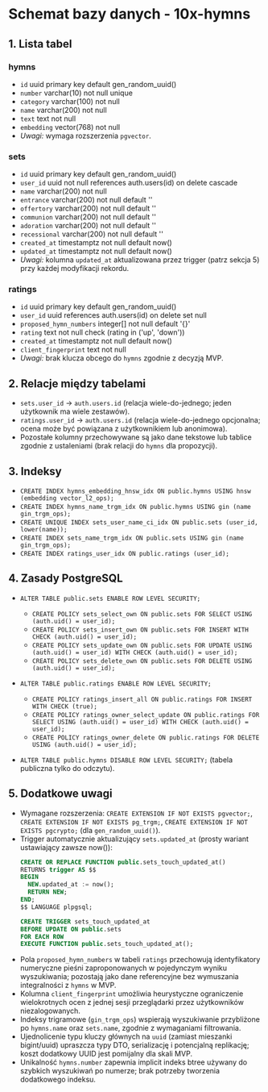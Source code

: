# Schemat bazy danych - 10x-hymns

## 1. Lista tabel

### hymns
  - `id` uuid primary key default gen_random_uuid()
  - `number` varchar(10) not null unique
  - `category` varchar(100) not null
  - `name` varchar(200) not null
  - `text` text not null
  - `embedding` vector(768) not null
  - *Uwagi:* wymaga rozszerzenia `pgvector`.

### sets
  - `id` uuid primary key default gen_random_uuid()
  - `user_id` uuid not null references auth.users(id) on delete cascade
  - `name` varchar(200) not null
  - `entrance` varchar(200) not null default ''
  - `offertory` varchar(200) not null default ''
  - `communion` varchar(200) not null default ''
  - `adoration` varchar(200) not null default ''
  - `recessional` varchar(200) not null default ''
  - `created_at` timestamptz not null default now()
  - `updated_at` timestamptz not null default now()
  - *Uwagi:* kolumna `updated_at` aktualizowana przez trigger (patrz sekcja 5) przy każdej modyfikacji rekordu.

### ratings
  - `id` uuid primary key default gen_random_uuid()
  - `user_id` uuid references auth.users(id) on delete set null
  - `proposed_hymn_numbers` integer[] not null default '{}'
  - `rating` text not null check (rating in ('up', 'down'))
  - `created_at` timestamptz not null default now()
  - `client_fingerprint` text not null
  - *Uwagi:* brak klucza obcego do `hymns` zgodnie z decyzją MVP.

## 2. Relacje między tabelami

- `sets.user_id` → `auth.users.id` (relacja wiele-do-jednego; jeden użytkownik ma wiele zestawów).
- `ratings.user_id` → `auth.users.id` (relacja wiele-do-jednego opcjonalna; ocena może być powiązana z użytkownikiem lub anonimowa).
- Pozostałe kolumny przechowywane są jako dane tekstowe lub tablice zgodnie z ustaleniami (brak relacji do `hymns` dla propozycji).

## 3. Indeksy

- `CREATE INDEX hymns_embedding_hnsw_idx ON public.hymns USING hnsw (embedding vector_l2_ops);`
- `CREATE INDEX hymns_name_trgm_idx ON public.hymns USING gin (name gin_trgm_ops);`
- `CREATE UNIQUE INDEX sets_user_name_ci_idx ON public.sets (user_id, lower(name));`
- `CREATE INDEX sets_name_trgm_idx ON public.sets USING gin (name gin_trgm_ops);`
- `CREATE INDEX ratings_user_idx ON public.ratings (user_id);`

## 4. Zasady PostgreSQL

- `ALTER TABLE public.sets ENABLE ROW LEVEL SECURITY;`
    - `CREATE POLICY sets_select_own ON public.sets FOR SELECT USING (auth.uid() = user_id);`
    - `CREATE POLICY sets_insert_own ON public.sets FOR INSERT WITH CHECK (auth.uid() = user_id);`
    - `CREATE POLICY sets_update_own ON public.sets FOR UPDATE USING (auth.uid() = user_id) WITH CHECK (auth.uid() = user_id);`
    - `CREATE POLICY sets_delete_own ON public.sets FOR DELETE USING (auth.uid() = user_id);`

- `ALTER TABLE public.ratings ENABLE ROW LEVEL SECURITY;`
    - `CREATE POLICY ratings_insert_all ON public.ratings FOR INSERT WITH CHECK (true);`
    - `CREATE POLICY ratings_owner_select_update ON public.ratings FOR SELECT USING (auth.uid() = user_id) WITH CHECK (auth.uid() = user_id);`
    - `CREATE POLICY ratings_owner_delete ON public.ratings FOR DELETE USING (auth.uid() = user_id);`

- `ALTER TABLE public.hymns DISABLE ROW LEVEL SECURITY;` (tabela publiczna tylko do odczytu).

## 5. Dodatkowe uwagi

- Wymagane rozszerzenia: `CREATE EXTENSION IF NOT EXISTS pgvector;`, `CREATE EXTENSION IF NOT EXISTS pg_trgm;`, `CREATE EXTENSION IF NOT EXISTS pgcrypto;` (dla `gen_random_uuid()`).
- Trigger automatycznie aktualizujący `sets.updated_at` (prosty wariant ustawiający zawsze now()):
    ```sql
    CREATE OR REPLACE FUNCTION public.sets_touch_updated_at()
    RETURNS trigger AS $$
    BEGIN
      NEW.updated_at := now();
      RETURN NEW;
    END;
    $$ LANGUAGE plpgsql;

    CREATE TRIGGER sets_touch_updated_at
    BEFORE UPDATE ON public.sets
    FOR EACH ROW
    EXECUTE FUNCTION public.sets_touch_updated_at();
    ```
- Pola `proposed_hymn_numbers` w tabeli `ratings` przechowują identyfikatory numeryczne pieśni zaproponowanych w pojedynczym wyniku wyszukiwania; pozostają jako dane referencyjne bez wymuszania integralności z `hymns` w MVP.
- Kolumna `client_fingerprint` umożliwia heurystyczne ograniczenie wielokrotnych ocen z jednej sesji przeglądarki przez użytkowników niezalogowanych.
- Indeksy trigramowe (`gin_trgm_ops`) wspierają wyszukiwanie przybliżone po `hymns.name` oraz `sets.name`, zgodnie z wymaganiami filtrowania.
- Ujednolicenie typu kluczy głównych na `uuid` (zamiast mieszanki bigint/uuid) upraszcza typy DTO, serializację i potencjalną replikację; koszt dodatkowy UUID jest pomijalny dla skali MVP.
- Unikalność `hymns.number` zapewnia implicit indeks btree używany do szybkich wyszukiwań po numerze; brak potrzeby tworzenia dodatkowego indeksu.
